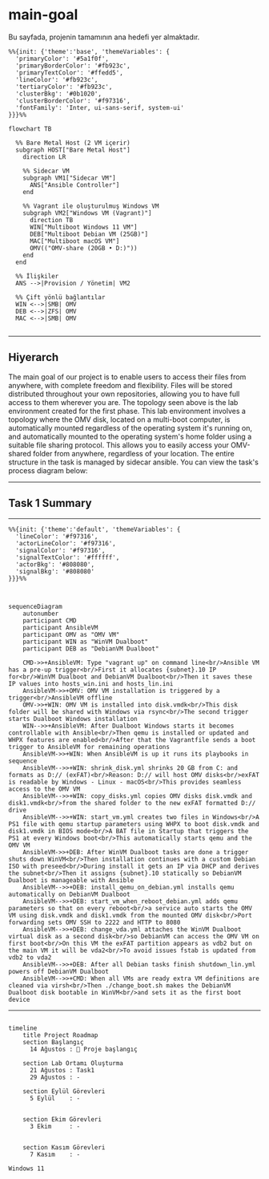 # main-goal
Bu sayfada, projenin tamamının ana hedefi yer almaktadır.


```mermaid
%%{init: {'theme':'base', 'themeVariables': {
  'primaryColor': '#5a1f0f',
  'primaryBorderColor': '#fb923c',
  'primaryTextColor': '#ffedd5',
  'lineColor': '#fb923c',
  'tertiaryColor': '#fb923c',
  'clusterBkg': '#0b1020',
  'clusterBorderColor': '#f97316',
  'fontFamily': 'Inter, ui-sans-serif, system-ui'
}}}%%

flowchart TB

  %% Bare Metal Host (2 VM içerir)
  subgraph HOST["Bare Metal Host"]
    direction LR

    %% Sidecar VM
    subgraph VM1["Sidecar VM"]
      ANS["Ansible Controller"]
    end

    %% Vagrant ile oluşturulmuş Windows VM
    subgraph VM2["Windows VM (Vagrant)"]
      direction TB
      WIN["Multiboot Windows 11 VM"]
      DEB["Multiboot Debian VM (25GB)"]
      MAC["Multiboot macOS VM"]
      OMV(("OMV-share (20GB • D:)"))
    end
  end

  %% İlişkiler
  ANS -->|Provision / Yönetim| VM2

  %% Çift yönlü bağlantılar
  WIN <-->|SMB| OMV
  DEB <-->|ZFS| OMV
  MAC <-->|SMB| OMV


```
---
## Hiyerarch

  The main goal of our project is to enable users to access their files from anywhere, with complete freedom and flexibility. Files will be stored distributed throughout your own repositories, allowing you to have full access to them wherever you are. The topology seen above is the lab environment created for the first phase. This lab environment involves a topology where the OMV disk, located on a multi-boot computer, is automatically mounted regardless of the operating system it's running on, and automatically mounted to the operating system's home folder using a suitable file sharing protocol. This allows you to easily access your OMV-shared folder from anywhere, regardless of your location. The entire structure in the task is managed by sidecar ansible. You can view the task's process diagram below:

---
## Task 1 Summary
---

```mermaid
%%{init: {'theme':'default', 'themeVariables': {
  'lineColor': '#f97316',
  'actorLineColor': '#f97316',
  'signalColor': '#f97316',
  'signalTextColor': '#ffffff',
  'actorBkg': '#808080',
  'signalBkg': '#808080'
}}}%%



sequenceDiagram
    autonumber
    participant CMD
    participant AnsibleVM
    participant OMV as "OMV VM"
    participant WIN as "WinVM Dualboot"
    participant DEB as "DebianVM Dualboot"

    CMD->>+AnsibleVM: Type "vagrant up" on command line<br/>Ansible VM has a pre-up trigger<br/>First it allocates {subnet}.10 IP for<br/>WinVM Dualboot and DebianVM Dualboot<br/>Then it saves these IP values into hosts_win.ini and hosts_lin.ini
    AnsibleVM->>+OMV: OMV VM installation is triggered by a trigger<br/>AnsibleVM offline
    OMV->>+WIN: OMV VM is installed into disk.vmdk<br/>This disk folder will be shared with Windows via rsync<br/>The second trigger starts Dualboot Windows installation
    WIN-->>+AnsibleVM: After Dualboot Windows starts it becomes controllable with Ansible<br/>Then qemu is installed or updated and WHPX features are enabled<br/>After that the Vagrantfile sends a boot trigger to AnsibleVM for remaining operations
    AnsibleVM->>+WIN: When AnsibleVM is up it runs its playbooks in sequence
    AnsibleVM-->>+WIN: shrink_disk.yml shrinks 20 GB from C: and formats as D:// (exFAT)<br/>Reason: D:// will host OMV disks<br/>exFAT is readable by Windows - Linux - macOS<br/>This provides seamless access to the OMV VM
    AnsibleVM-->>+WIN: copy_disks.yml copies OMV disks disk.vmdk and disk1.vmdk<br/>from the shared folder to the new exFAT formatted D:// drive
    AnsibleVM-->>+WIN: start_vm.yml creates two files in Windows<br/>A PS1 file with qemu startup parameters using WHPX to boot disk.vmdk and disk1.vmdk in BIOS mode<br/>A BAT file in Startup that triggers the PS1 at every Windows boot<br/>This automatically starts qemu and the OMV VM
    AnsibleVM->>+DEB: After WinVM Dualboot tasks are done a trigger shuts down WinVM<br/>Then installation continues with a custom Debian ISO with preseed<br/>During install it gets an IP via DHCP and derives the subnet<br/>Then it assigns {subnet}.10 statically so DebianVM Dualboot is manageable with Ansible
    AnsibleVM-->>+DEB: install_qemu_on_debian.yml installs qemu automatically on DebianVM Dualboot
    AnsibleVM-->>+DEB: start_vm_when_reboot_debian.yml adds qemu parameters so that on every reboot<br/>a service auto starts the OMV VM using disk.vmdk and disk1.vmdk from the mounted OMV disk<br/>Port forwarding sets OMV SSH to 2222 and HTTP to 8080
    AnsibleVM-->>+DEB: change_vda.yml attaches the WinVM Dualboot virtual disk as a second disk<br/>so DebianVM can access the OMV VM on first boot<br/>On this VM the exFAT partition appears as vdb2 but on the main VM it will be vda2<br/>To avoid issues fstab is updated from vdb2 to vda2
    AnsibleVM-->>+DEB: After all Debian tasks finish shutdown_lin.yml powers off DebianVM Dualboot
    AnsibleVM-->>+CMD: When all VMs are ready extra VM definitions are cleaned via virsh<br/>Then ./change_boot.sh makes the DebianVM Dualboot disk bootable in WinVM<br/>and sets it as the first boot device
```
---



```mermaid

timeline
    title Project Roadmap
    section Başlangıç
      14 Ağustos : 🎯 Proje başlangıç
    
    section Lab Ortamı Oluşturma
      21 Ağustos : Task1
      29 Ağustos : -

    section Eylül Görevleri
      5 Eylül    : -
    

    section Ekim Görevleri
      3 Ekim     : -
  

    section Kasım Görevleri
      7 Kasım    : -
   
Windows 11
```
